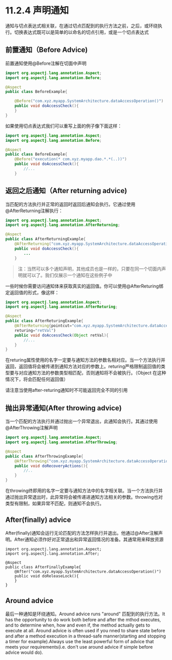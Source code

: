 # 11.2.4 声明通知

通知与切点表达式相关联，在通过切点匹配到的执行方法之前，之后，或环绕执行。切换表达式既可以是简单的以命名的切点引用，或是一个切点表达式

## 前置通知（Before Advice\)

前置通知使用@Before注解在切面中声明

```java
import org.aspectj.lang.annotation.Aspect;
import org.aspectj.lang.annotation.Before;

@Aspect
public class BeforeExample{

    @Before("com.xyz.myapp.SystemArchitecture.dataAccessOperation()")
    public void doAccessCheck(){
    }
}
```

如果使用切点表达式我们可以重写上面的例子像下面这样：

```java
import org.aspectj.lang.annotation.Aspect;
import org.aspectj.lang.annotation.Before;

@Aspect
public class BeforeExample{
    @Before("execution(* com.xyz.myapp.dao.*.*(..))")
    public void doAccessCheck(){
        //...
    }
```

## 返回之后通知（After returning advice\)

当匹配的方法执行并正常的返回时返回后通知会执行。它通过使用@AfterReturning注解执行：

```java
import org.aspectj.lang.annotation.Aspect;
import org.aspectj.lang.annotation.AfterReturning;

@Aspect
public class AfterReturningExample{
    @AfterReturning("com.xyz.myapp.SystemArchitecture.dataAccessOperation()")
    public void doAccessCheck(){
        ...
    }
```

> 注：当然可以多个通知声明，其他成员也是一样的，只要在同一个切面内声明就可以了。我们仅展示一个通知在这些例子中

一些时候你需要访问通知体来获取真实的返回值。你可以使用@AfterReturing绑定返回值的形式，像这样：

```java
import org.aspectj.lang.annotation.Aspect;
import org.aspectj.lang.annotation.AfterReturing;

@Aspect
public class AfterReturingExample{
    @AfterReturning{pointcut="com.xyz.myapp.SystemArchitecture.dataAccessOperation()",
    returing="retVal")
    public void doAccessCheck(Object retVal){
        //...
    }
}
```

在returing属性使用的名字一定要与通知方法的参数名相对应。当一个方法执行并返回，返回值将会被传递到通知方法对应的参数上。returing严格限制返回值的类型要与对应通知方法的参数类型相匹配，否则通知将不会被执行。（Object 在这种情况下，将会匹配任何返回值）

请注意当使用after-returing通知时不可能返回完全不同的引用

## 抛出异常通知\(After throwing advice\)

当一个匹配的方法执行并通过抛出一个异常退出，此通知会执行。其通过使用@AfterThrowing注解声明

```java
import org.aspectj.lang.annotation.Aspect;
import org.aspectj.lang.annotation.AfterThrowing;

@Aspect
public class AfterThrowingExample{
    @AfterThrowing("com.xyz.myapp.SystemArchitecture.dataAccessOperation()")
    public void doRecoveryActions(){
        //..
    }
}
```

在throwing终即用的名字一定要与通知方法中的名字相关联。当一个方法执行并通过抛出异常退出时，此异常将会被传递进通知方法相关的参数。throwing也对类型有限制，如果异常不匹配，则通知不会执行。

## After\(finally\) advice

After\(finally\)通知会运行无论匹配的方法怎样执行并退出。他通过@After注解声明。After通知必须作好对正常退出和异常返回情况的准备。其通常用来释放资源

```
import org.aspectj.lang.annotation.Aspect;
import org.aspectj.lang.annotation.After;

@Aspect
public class AfterFinallyExample{
    @After("com.xyz.myapp.SystemArchitecture.dataAccessOperation()")
    public void doReleaseLock(){
    }
}
```

## Around advice

最后一种通知是环绕通知。Around advice runs "around" 匹配到的执行方法。It has the opportunity to do work both before and after the mthod executes, and to determine when, how and even if, the method actually gets to execute at all. Around advice is often used if you nned to share state before and after a method execution in a thread-safe manner\(starting and stopping a timer for example\).Always use the least powerful form of advice that meets your requirements\(i.e. don't use around advice if simple before advice would do\).



